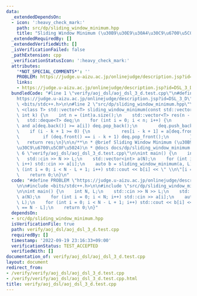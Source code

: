 ```yaml
---
data:
  _extendedDependsOn:
  - icon: ':heavy_check_mark:'
    path: src/dp/sliding_window_minimum.hpp
    title: "Sliding Window Minimum (\u30B9\u30E9\u30A4\u30C9\u6700\u5C0F\u5024)"
  _extendedRequiredBy: []
  _extendedVerifiedWith: []
  _isVerificationFailed: false
  _pathExtension: cpp
  _verificationStatusIcon: ':heavy_check_mark:'
  attributes:
    '*NOT_SPECIAL_COMMENTS*': ''
    PROBLEM: https://judge.u-aizu.ac.jp/onlinejudge/description.jsp?id=DSL_3_D
    links:
    - https://judge.u-aizu.ac.jp/onlinejudge/description.jsp?id=DSL_3_D
  bundledCode: "#line 1 \"verify/aoj_dsl/aoj_dsl_3_d.test.cpp\"\n#define PROBLEM \"\
    https://judge.u-aizu.ac.jp/onlinejudge/description.jsp?id=DSL_3_D\"\n\n#include\
    \ <bits/stdc++.h>\n\n#line 2 \"src/dp/sliding_window_minimum.hpp\"\n\ntemplate\
    \ <class T> std::vector<T> sliding_window_minimum(const std::vector<T> &a, const\
    \ int k) {\n    int n = (int)a.size();\n    std::vector<T> res(n - k + 1);\n \
    \   std::deque<T> deq;\n    for (int i = 0; i < n; i++) {\n        while (!deq.empty()\
    \ and a[deq.back()] >= a[i]) deq.pop_back();\n        deq.push_back(i);\n    \
    \    if (i - k + 1 >= 0) {\n            res[i - k + 1] = a[deq.front()];\n   \
    \         if (deq.front() == i - k + 1) deq.pop_front();\n        }\n    }\n \
    \   return res;\n}\n\n/**\n * @brief Sliding Window Minimum (\u30B9\u30E9\u30A4\
    \u30C9\u6700\u5C0F\u5024)\n * @docs docs/dp/sliding_window_minimum.md\n */\n#line\
    \ 6 \"verify/aoj_dsl/aoj_dsl_3_d.test.cpp\"\n\nint main() {\n    int N, L;\n \
    \   std::cin >> N >> L;\n    std::vector<int> a(N);\n    for (int i = 0; i < N;\
    \ i++) std::cin >> a[i];\n    auto b = sliding_window_minimum(a, L);\n    for\
    \ (int i = 0; i < N - L + 1; i++) std::cout << b[i] << \" \\n\"[i == N - L];\n\
    \    return 0;\n}\n"
  code: "#define PROBLEM \"https://judge.u-aizu.ac.jp/onlinejudge/description.jsp?id=DSL_3_D\"\
    \n\n#include <bits/stdc++.h>\n\n#include \"src/dp/sliding_window_minimum.hpp\"\
    \n\nint main() {\n    int N, L;\n    std::cin >> N >> L;\n    std::vector<int>\
    \ a(N);\n    for (int i = 0; i < N; i++) std::cin >> a[i];\n    auto b = sliding_window_minimum(a,\
    \ L);\n    for (int i = 0; i < N - L + 1; i++) std::cout << b[i] << \" \\n\"[i\
    \ == N - L];\n    return 0;\n}"
  dependsOn:
  - src/dp/sliding_window_minimum.hpp
  isVerificationFile: true
  path: verify/aoj_dsl/aoj_dsl_3_d.test.cpp
  requiredBy: []
  timestamp: '2022-09-19 23:16:33+09:00'
  verificationStatus: TEST_ACCEPTED
  verifiedWith: []
documentation_of: verify/aoj_dsl/aoj_dsl_3_d.test.cpp
layout: document
redirect_from:
- /verify/verify/aoj_dsl/aoj_dsl_3_d.test.cpp
- /verify/verify/aoj_dsl/aoj_dsl_3_d.test.cpp.html
title: verify/aoj_dsl/aoj_dsl_3_d.test.cpp
---
```

